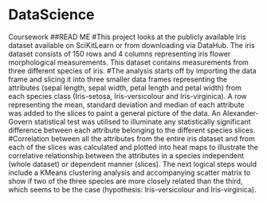 # DataScience
Coursework
##READ ME
#This project looks at the publicly available Iris dataset available on SciKitLearn or from downloading via DataHub. The iris dataset consists of 150 rows and 4 columns representing iris flower morphological measurements. This dataset contains measurements from three different species of iris.
#The analysis starts off by importing the data frame and slicing it into three smaller data frames representing the attributes (sepal length, sepal width, petal length and petal width) from each species class (Iris-setosa, Iris-versicolour and Iris-virginica). A row representing the mean, standard deviation and median of each attribute was added to the slices to paint a general picture of the data. An Alexander-Govern statistical test was utilised to illuminate any statistically significant difference between each attribute belonging to the different species slices. 
#Correlation between all the attributes from the entire iris dataset and from each of the slices was calculated and plotted into heat maps to illustrate the correlative relationship between the attributes in a species independent (whole dataset) or dependent manner (slices).
The next logical steps would include a KMeans clustering analysis and accompanying scatter matrix to show if two of the three species are more closely related than the third, which seems to be the case (hypothesis: Iris-versicolour and Iris-virginica).
